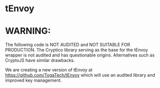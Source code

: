 # tEnvoy

# WARNING:
The following code is NOT AUDITED and NOT SUITABLE FOR PRODUCTION. The Cryptico library serving as the base for the tEnvoy wrapper is not audited and has questionable origins. Alternatives such as CryptoJS have similar drawbacks.

We are creating a new version of tEnvoy at https://github.com/TogaTech/tEnvoy which will use an audited library and improved key management.
